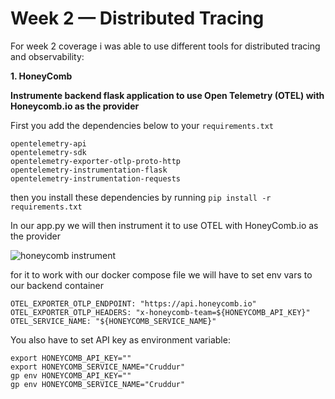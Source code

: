 # Week 2 — Distributed Tracing

For week 2 coverage i was able to use different tools for distributed tracing and observability:

**1. HoneyComb**

**Instrumente backend flask application to use Open Telemetry (OTEL) with Honeycomb.io as the provider**

First you add the dependencies  below to your ```requirements.txt ```
```
opentelemetry-api 
opentelemetry-sdk 
opentelemetry-exporter-otlp-proto-http 
opentelemetry-instrumentation-flask 
opentelemetry-instrumentation-requests
```
then you install these dependencies by running ```pip install -r requirements.txt ```

In our app.py we will then instrument it to use OTEL with HoneyComb.io as the provider

![honeycomb instrument](https://user-images.githubusercontent.com/60808086/222711987-96414d0c-a871-4fb8-bbb8-48b2b3e7f3d0.png)

for it to work with our docker compose file we will have to set env vars to our backend container
```
OTEL_EXPORTER_OTLP_ENDPOINT: "https://api.honeycomb.io"
OTEL_EXPORTER_OTLP_HEADERS: "x-honeycomb-team=${HONEYCOMB_API_KEY}"
OTEL_SERVICE_NAME: "${HONEYCOMB_SERVICE_NAME}"
```
You also have to set API key as environment variable:
```
export HONEYCOMB_API_KEY=""
export HONEYCOMB_SERVICE_NAME="Cruddur"
gp env HONEYCOMB_API_KEY=""
gp env HONEYCOMB_SERVICE_NAME="Cruddur"
```
